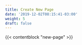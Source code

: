 ```yaml
---
title: Create New Page
date: '2019-12-02T08:15:41-03:00'
weight: 5
draft: false
---
```


{{< contentblock "new-page" >}}